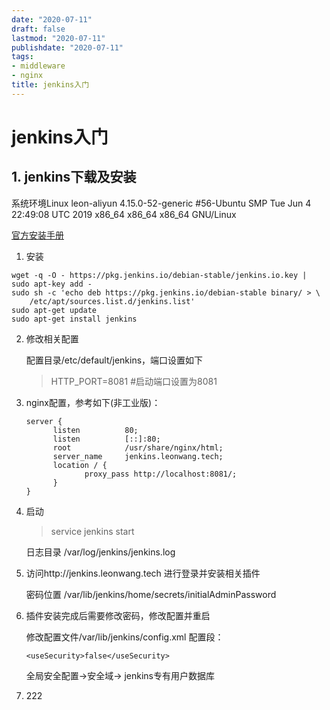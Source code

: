 ```yaml
---
date: "2020-07-11"
draft: false
lastmod: "2020-07-11"
publishdate: "2020-07-11"
tags:
- middleware
- nginx
title: jenkins入门
---
```


#  jenkins入门

## 1. jenkins下载及安装

系统环境Linux leon-aliyun 4.15.0-52-generic #56-Ubuntu SMP Tue Jun 4 22:49:08 UTC 2019 x86_64 x86_64 x86_64 GNU/Linux

[官方安装手册](https://www.jenkins.io/doc/book/installing/)



1. 安装

```
wget -q -O - https://pkg.jenkins.io/debian-stable/jenkins.io.key | sudo apt-key add -
sudo sh -c 'echo deb https://pkg.jenkins.io/debian-stable binary/ > \
    /etc/apt/sources.list.d/jenkins.list'
sudo apt-get update
sudo apt-get install jenkins
```

2. 修改相关配置

   配置目录/etc/default/jenkins，端口设置如下

   > HTTP_PORT=8081  #启动端口设置为8081

3. nginx配置，参考如下(非工业版)：

   ```
   server {
         listen          80;
         listen          [::]:80;
         root            /usr/share/nginx/html;
         server_name     jenkins.leonwang.tech;
         location / {
         		proxy_pass http://localhost:8081/;
         }
   }
   ```

4. 启动

   > service jenkins start

   日志目录 /var/log/jenkins/jenkins.log

5. 访问http://jenkins.leonwang.tech 进行登录并安装相关插件

   密码位置 /var/lib/jenkins/home/secrets/initialAdminPassword

6. 插件安装完成后需要修改密码，修改配置并重启

   修改配置文件/var/lib/jenkins/config.xml 配置段：

   ```
   <useSecurity>false</useSecurity>
   ```

   全局安全配置->安全域-> jenkins专有用户数据库
   
7. 222










